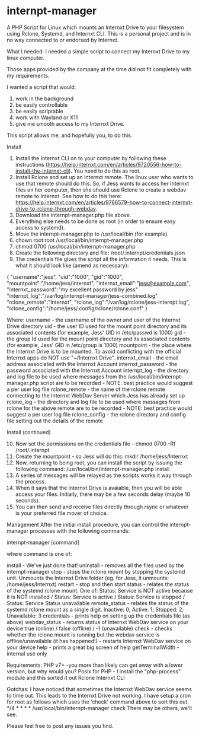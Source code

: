 # internpt-manager
A PHP Script for Linux which mounts an Internxt Drive to your filesystem using Rclone, Systemd, and Internxt CLI.
This is a personal project and is in no way connected to or endorsed by Internxt.

What I needed:
I needed a simple script to connect my Internxt Drive to my linux computer.

Those apps provided by the company at the time did not fit completely with my requirements.

I wanted a script that would:

1) work in the background
2) be easily controllable
3) be easily scriptable
4) work with Wayland or X11
5) give me smooth access to my Internxt Drive.

This script allows me, and hopefully you, to do this.

Install

1) Install the Internxt CLI on to your computer by following these instructions (https://help.internxt.com/en/articles/9720556-how-to-install-the-internxt-cli). You need to do this as root.
2) Install Rclone and set up an Internxt remote. The linux user who wants to use that remote should do this. So, if Jess wants to access her Internxt files on her computer, then she should use Rclone to create a webdav remote to Internxt. See how to do this here: https://help.internxt.com/en/articles/9766579-how-to-connect-internxt-drive-to-rclone-through-webdav.
3) Download the internpt-manager.php file above.
4) Everything else needs to be done as root (in order to ensure easy access to systemd).
5) Move the internpt-manager.php to /usr/local/bin (for example).
6) chown root:root /usr/local/bin/internpt-manager.php
7) chmod 0700 /usr/local/bin/internpt-manager.php
8) Create the following directory and file: /root/.internpt/credentials.json
9) The credentials file gives the script all the information it needs. This is what it should look like (amend as necessary):

{
        "username":"jess",
        "uid":"1000",
        "gid":"1000",
        "mountpoint":"/home/jess/Internxt",
        "internxt_email":"jess@example.com",
        "internxt_password":"my excellent password by jess"
        "internpt_log":"/var/log/internpt-manager/jess-combined.log"
        "rclone_remote":"Internxt",
        "rclone_log":"/var/log/rclone/jess-internpt.log",
        "rclone_config":"/home/jess/.config/rclone/rclone.conf"
}

Where:
 username - the username of the owner and user of the Internxt Drive directory
 uid - the user ID used for the mount point directory and its associated contents (for example, Jess' UID in /etc/passwd is 1000)
 gid - the group Id used for the mount point directory and its associated contents (for example, Jess' GID in /etc/group is 1000)
 mountpoint - the place where the Internxt Drive is to be mounted. To avoid conflicting with the official Internxt apps do NOT use "~/Internxt Drive".
 internxt_email - the email address associated with the Internxt Account
 internxt_password - the password associated with the Internxt Account
 internpt_log - the directory and log file to be used where messages from the /usr/local/bin/internpt-manager.php script are to be recorded - NOTE: best practice would suggest a per user log file 
 rclone_remote - the name of the rclone remote connecting to the Internxt WebDav Server which Jess has already set up
 rclone_log - the directory and log file to be used where messages from rclone for the above remote are to be recorded - NOTE: best practice would suggest a per user log file 
 rclone_config - the rclone directory and config file setting out the details of the remote 

 Install (continued)

 10) Now set the permissions on the credentials file - chmod 0700 -Rf /root/.internpt
 11) Create the mountpoint - so Jess will do this: mkdir /home/jess/Internxt
 12) Now, returning to being root, you can install the script by issuing the following command: /usr/local/bin/internpt-manager.php install
 13) A series of messages will be relayed as the scripts works it way through the process.
 14) When it says that the Internxt Drive is avaiable, then you will be able access your files. Initially, there may be a few seconds delay (maybe 10 seconds).
 15) You can then send and receive files directly through rsync or whatever is your preferred file mover of choice.

Management
After the initial install procedure, you can control the internpt-manager processes with the following commands:

internpt-manager [command]

where command is one of:

install - We've just done that!
uninstall - removes all the files used by the internpt-manager
stop - stops the rclone mount by stopping the systemd unit. Unmounts the Internxt Drive folder (eg. for Jess, it unmounts: /home/jess/Internxt)
restart - stop and then start
status - relates the status of the systemd rclone mount. One of: Status: Service is NOT active because it is NOT installed / Status: Service is active / Status: Service is stopped / Status: Service Status unavailable
remote_status - relates the status of the systemd rclone mount as a single digit. Inactive: 0; Active: 1; Stopped: 2; Unavailable: 3
credentials - prints help on setting up the credentials file (as above)
webdav_status - returns status of Internxt WebDav service on your device true (online) / false (offline) / -1 (unavailable) 
check - checks whether the rclone mount is running but the webdav service is offline/unavailable (it has happened!) - restarts Internxt WebDav service on your device
help - prints a great big screen of help
getTerminalWidth - internal use only
     

Requirements:
PHP v7+ -you more than likely can get away with a lower version, but why would you?
Posix for PHP - I install the "php-process" module and this sorted it out
Rclone
Internxt CLI

Gotchas:
I have noticed that sometimes the Internxt WebDav service seems to time out. This leads to the Internxt Drive not working.
I have setup a cron for root as follows which uses the 'check' command above to sort this out.
*/4 * * * * /usr/local/bin/internpt-manager check
There may be others, we'll see.

Please feel free to post any issues you find.
